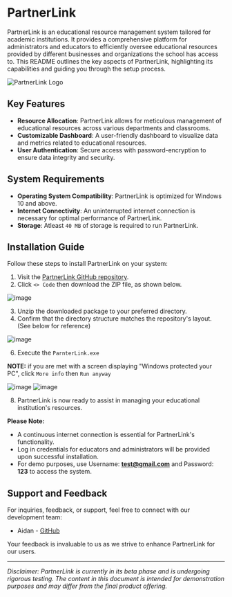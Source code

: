 # PartnerLink

PartnerLink is an educational resource management system tailored for academic institutions. It provides a comprehensive platform for administrators and educators to efficiently oversee educational resources provided by different businesses and organizations the school has access to. This README outlines the key aspects of PartnerLink, highlighting its capabilities and guiding you through the setup process.

<img src="https://i.imgur.com/WMOIVWc.png" alt="PartnerLink Logo">

## Key Features
- **Resource Allocation**: PartnerLink allows for meticulous management of educational resources across various departments and classrooms.
- **Customizable Dashboard**: A user-friendly dashboard to visualize data and metrics related to educational resources.
- **User Authentication**: Secure access with password-encryption to ensure data integrity and security.

## System Requirements
- **Operating System Compatibility**: PartnerLink is optimized for Windows 10 and above.
- **Internet Connectivity**: An uninterrupted internet connection is necessary for optimal performance of PartnerLink.
- **Storage**: Atleast `40 MB` of storage is required to run PartnerLink.

## Installation Guide
Follow these steps to install PartnerLink on your system:

1. Visit the [PartnerLink GitHub repository](https://github.com/aidanq06/PartnerLink/).
2. Click `<> Code` then download the ZIP file, as shown below.
   
![image](https://github.com/aidanq06/PartnerLink/assets/62295620/3e9b61e8-699b-4d75-90d1-3a2dce47a710)

3. Unzip the downloaded package to your preferred directory.
4. Confirm that the directory structure matches the repository's layout. (See below for reference)

![image](https://github.com/aidanq06/PartnerLink/assets/62295620/2da34d8d-c836-4f1e-bb1b-9ae6cddcbee0)

6. Execute the `ParnterLink.exe`

**NOTE:** if you are met with a screen displaying "Windows protected your PC", click `More info` then `Run anyway`

![image](https://github.com/aidanq06/PartnerLink/assets/62295620/7e92b184-6b6b-48ab-b77b-61c440305d1c)
![image](https://github.com/aidanq06/PartnerLink/assets/62295620/32012d55-eab3-4984-8509-23e5380c3907)


8. PartnerLink is now ready to assist in managing your educational institution's resources.

**Please Note:**
- A continuous internet connection is essential for PartnerLink's functionality.
- Log in credentials for educators and administrators will be provided upon successful installation.
- For demo purposes, use Username: **test@gmail.com** and Password: **123** to access the system.

## Support and Feedback
For inquiries, feedback, or support, feel free to connect with our development team:

- Aidan - [GitHub](https://github.com/aidanq06)

Your feedback is invaluable to us as we strive to enhance PartnerLink for our users.

---

*Disclaimer: PartnerLink is currently in its beta phase and is undergoing rigorous testing. The content in this document is intended for demonstration purposes and may differ from the final product offering.*
